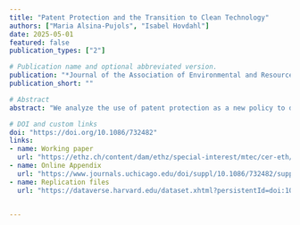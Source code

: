 ```yaml
---
title: "Patent Protection and the Transition to Clean Technology"
authors: ["Maria Alsina-Pujols", "Isabel Hovdahl"]
date: 2025-05-01
featured: false
publication_types: ["2"]

# Publication name and optional abbreviated version.
publication: "*Journal of the Association of Environmental and Resource Economists*"
publication_short: ""

# Abstract 
abstract: "We analyze the use of patent protection as a new policy to direct technical change to clean technology. Contrary to popular belief, it is dirty (and not clean) innovations that should be excluded from patent protection to reduce emissions. In the short-run, removing patent protection on dirty technology increases emissions. However, the reduced markup on dirty technology can induce clean innovation, reducing emissions in the long-run. We use a general equilibrium model to show both analytically and numerically that removing patent protection on dirty technology can indeed promote the energy transition and reduce the cost of mitigating climate change."

# DOI and custom links
doi: "https://doi.org/10.1086/732482"
links:
- name: Working paper
  url: "https://ethz.ch/content/dam/ethz/special-interest/mtec/cer-eth/cer-eth-dam/documents/working-papers/wp-23-385.pdf"
- name: Online Appendix
  url: "https://www.journals.uchicago.edu/doi/suppl/10.1086/732482/suppl_file/2023198Appendix.pdf"
- name: Replication files
  url: "https://dataverse.harvard.edu/dataset.xhtml?persistentId=doi:10.7910/DVN/45ZFC8"


---
```

